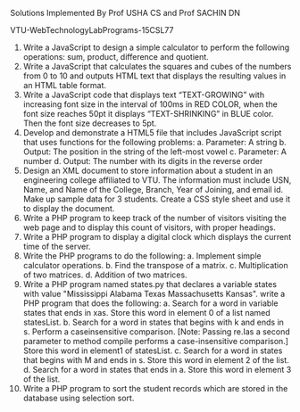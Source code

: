 Solutions Implemented By Prof USHA CS and Prof SACHIN DN

VTU-WebTechnologyLabPrograms-15CSL77
1.	Write a JavaScript to design a simple calculator to perform the following operations: sum, product, difference and quotient.
2.	Write a JavaScript that calculates the squares and cubes of the numbers from 0 to 10 and outputs HTML text that displays the resulting values in an HTML table format.
3.	Write a JavaScript code that displays text “TEXT-GROWING” with increasing font size in the interval of 100ms in RED COLOR, when the font size reaches 50pt it displays “TEXT-SHRINKING” in BLUE color. Then the font size decreases to 5pt.
4.	Develop and demonstrate a HTML5 file that includes JavaScript script that uses functions for the following problems: a. Parameter: A string b. Output: The position in the string of the left-most vowel c. Parameter: A number d. Output: The number with its digits in the reverse order
5.	Design an XML document to store information about a student in an engineering college affiliated to VTU. The information must include USN, Name, and Name of the College, Branch, Year of Joining, and email id. Make up sample data for 3 students. Create a CSS style sheet and use it to display the document.
6.	Write a PHP program to keep track of the number of visitors visiting the web page and to display this count of visitors, with proper headings.
7.	Write a PHP program to display a digital clock which displays the current time of the server.
8.	Write the PHP programs to do the following: a. Implement simple calculator operations. b. Find the transpose of a matrix. c. Multiplication of two matrices. d. Addition of two matrices.
9.	Write a PHP program named states.py that declares a variable states with value "Mississippi Alabama Texas Massachusetts Kansas". write a PHP program that does the following: a. Search for a word in variable states that ends in xas. Store this word in element 0 of a list named statesList. b. Search for a word in states that begins with k and ends in s. Perform a caseinsensitive comparison. [Note: Passing re.Ias a second parameter to method compile performs a case-insensitive comparison.] Store this word in element1 of statesList. c. Search for a word in states that begins with M and ends in s. Store this word in element 2 of the list. d. Search for a word in states that ends in a. Store this word in element 3 of the list.
10.	Write a PHP program to sort the student records which are stored in the database using selection sort.



